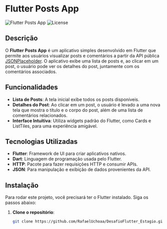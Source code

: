# Flutter Posts App

![Flutter Posts App](https://img.shields.io/badge/Flutter-v2.5.0-blue) ![License](https://img.shields.io/badge/License-MIT-green)

## Descrição

O **Flutter Posts App** é um aplicativo simples desenvolvido em Flutter que permite aos usuários visualizar posts e comentários a partir da API pública [JSONPlaceholder](https://jsonplaceholder.typicode.com). O aplicativo exibe uma lista de posts e, ao clicar em um post, o usuário pode ver os detalhes do post, juntamente com os comentários associados.

## Funcionalidades

- **Lista de Posts**: A tela inicial exibe todos os posts disponíveis.
- **Detalhes do Post**: Ao clicar em um post, o usuário é levado a uma nova tela que mostra o título e o corpo do post, além de uma lista de comentários relacionados.
- **Interface Intuitiva**: Utiliza widgets padrão do Flutter, como Cards e ListTiles, para uma experiência amigável.

## Tecnologias Utilizadas

- **Flutter**: Framework de UI para criar aplicativos nativos.
- **Dart**: Linguagem de programação usada pelo Flutter.
- **HTTP**: Pacote para fazer requisições HTTP e consumir APIs.
- **JSON**: Para manipulação e exibição de dados provenientes da API.

## Instalação

Para rodar este projeto, você precisará ter o Flutter instalado. Siga os passos abaixo:

1. **Clone o repositório**:
   ```bash
   git clone https://github.com/RafaelUchoaa/DesafioFlutter_Estagio.git
